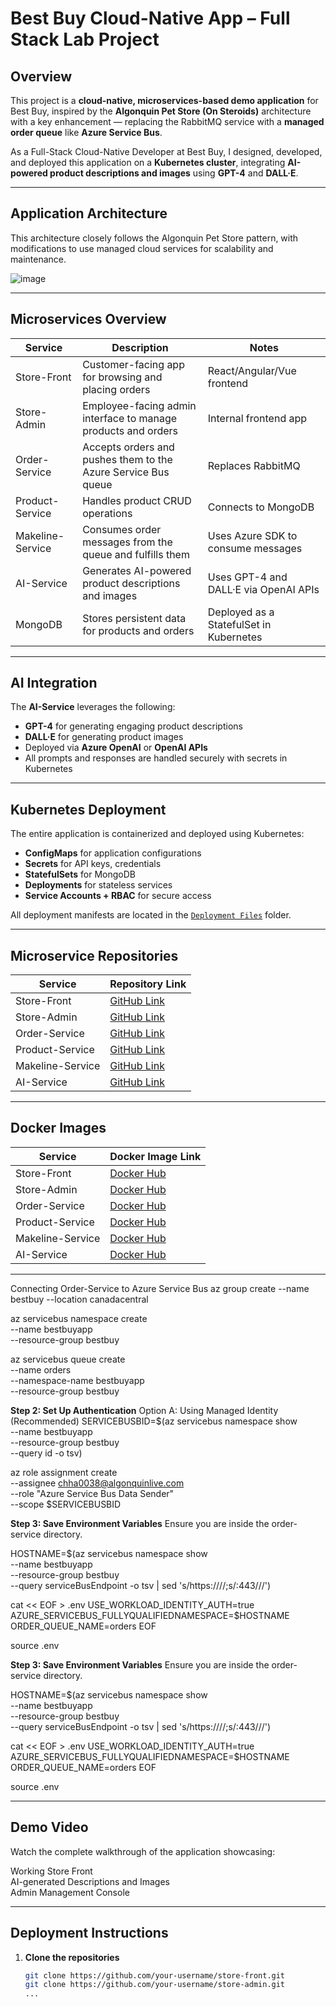 # Best Buy Cloud-Native App – Full Stack Lab Project

## Overview

This project is a **cloud-native, microservices-based demo application** for Best Buy, inspired by the **Algonquin Pet Store (On Steroids)** architecture with a key enhancement — replacing the RabbitMQ service with a **managed order queue** like **Azure Service Bus**.

As a Full-Stack Cloud-Native Developer at Best Buy, I designed, developed, and deployed this application on a **Kubernetes cluster**, integrating **AI-powered product descriptions and images** using **GPT-4** and **DALL·E**.

---

## Application Architecture

This architecture closely follows the Algonquin Pet Store pattern, with modifications to use managed cloud services for scalability and maintenance.

![image](https://github.com/user-attachments/assets/24e465c9-0cad-4666-9108-0142e845f81e)




---

## Microservices Overview

| Service           | Description                                                       | Notes                                       |
|------------------|-------------------------------------------------------------------|---------------------------------------------|
| Store-Front       | Customer-facing app for browsing and placing orders              | React/Angular/Vue frontend                  |
| Store-Admin       | Employee-facing admin interface to manage products and orders     | Internal frontend app                       |
| Order-Service     | Accepts orders and pushes them to the Azure Service Bus queue     | Replaces RabbitMQ                           |
| Product-Service   | Handles product CRUD operations                                    | Connects to MongoDB                         |
| Makeline-Service  | Consumes order messages from the queue and fulfills them          | Uses Azure SDK to consume messages          |
| AI-Service        | Generates AI-powered product descriptions and images              | Uses GPT-4 and DALL·E via OpenAI APIs       |
| MongoDB           | Stores persistent data for products and orders                    | Deployed as a StatefulSet in Kubernetes     |

---

## AI Integration

The **AI-Service** leverages the following:

- **GPT-4** for generating engaging product descriptions
- **DALL·E** for generating product images
- Deployed via **Azure OpenAI** or **OpenAI APIs**
- All prompts and responses are handled securely with secrets in Kubernetes

---

## Kubernetes Deployment

The entire application is containerized and deployed using Kubernetes:

- **ConfigMaps** for application configurations
- **Secrets** for API keys, credentials
- **StatefulSets** for MongoDB
- **Deployments** for stateless services
- **Service Accounts + RBAC** for secure access

All deployment manifests are located in the [`Deployment Files`](./Deployment%20Files) folder.

---

## Microservice Repositories

| Service         | Repository Link                         |
|----------------|------------------------------------------|
| Store-Front     | [GitHub Link](https://github.com/jaspreet1388/lpa-store-front.git)       |
| Store-Admin     | [GitHub Link](https://github.com/jaspreet1388/lpa-store-admin.git)       |
| Order-Service   | [GitHub Link](https://github.com/jaspreet1388/lpa-order-service.git)     |
| Product-Service | [GitHub Link](https://github.com/jaspreet1388/lpa-product-service.git)   |
| Makeline-Service| [GitHub Link](https://github.com/jaspreet1388/lpa-makeline-service.git)  |
| AI-Service      | [GitHub Link](https://github.com/jaspreet1388/lpa-ai-service.git)        |

---

## Docker Images

| Service         | Docker Image Link                                      |
|----------------|--------------------------------------------------------|
| Store-Front     | [Docker Hub](https://hub.docker.com/r/yourname/store-front)     |
| Store-Admin     | [Docker Hub](https://hub.docker.com/r/yourname/store-admin)     |
| Order-Service   | [Docker Hub](https://hub.docker.com/r/yourname/order-service)   |
| Product-Service | [Docker Hub](https://hub.docker.com/r/yourname/product-service) |
| Makeline-Service| [Docker Hub](https://hub.docker.com/r/yourname/makeline-service)|
| AI-Service      | [Docker Hub](https://hub.docker.com/r/yourname/ai-service)      |


---
Connecting Order-Service to Azure Service Bus
az group create --name bestbuy --location canadacentral

az servicebus namespace create \
  --name bestbuyapp \
  --resource-group bestbuy

az servicebus queue create \
  --name orders \
  --namespace-name bestbuyapp \
  --resource-group bestbuy

 **Step 2: Set Up Authentication**
Option A: Using Managed Identity (Recommended)
SERVICEBUSBID=$(az servicebus namespace show \
  --name bestbuyapp \
  --resource-group bestbuy \
  --query id -o tsv)

az role assignment create \
  --assignee chha0038@algonquinlive.com \
  --role "Azure Service Bus Data Sender" \
  --scope $SERVICEBUSBID

**Step 3: Save Environment Variables**
Ensure you are inside the order-service directory.

HOSTNAME=$(az servicebus namespace show \
  --name bestbuyapp \
  --resource-group bestbuy \
  --query serviceBusEndpoint -o tsv | sed 's/https:\/\///;s/:443\///')

cat << EOF > .env
USE_WORKLOAD_IDENTITY_AUTH=true
AZURE_SERVICEBUS_FULLYQUALIFIEDNAMESPACE=$HOSTNAME
ORDER_QUEUE_NAME=orders
EOF

source .env

**Step 3: Save Environment Variables**
Ensure you are inside the order-service directory.

HOSTNAME=$(az servicebus namespace show \
  --name bestbuyapp \
  --resource-group bestbuy \
  --query serviceBusEndpoint -o tsv | sed 's/https:\/\///;s/:443\///')

cat << EOF > .env
USE_WORKLOAD_IDENTITY_AUTH=true
AZURE_SERVICEBUS_FULLYQUALIFIEDNAMESPACE=$HOSTNAME
ORDER_QUEUE_NAME=orders
EOF

source .env

---

## Demo Video

Watch the complete walkthrough of the application showcasing:

Working Store Front  
AI-generated Descriptions and Images   
Admin Management Console



---

## Deployment Instructions

1. **Clone the repositories**

   ```bash
   git clone https://github.com/your-username/store-front.git
   git clone https://github.com/your-username/store-admin.git
   ...
